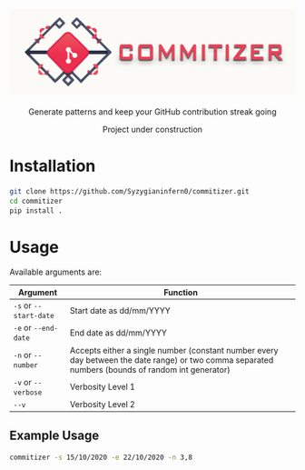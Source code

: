 ![alt text](https://github.com/Syzygianinfern0/commitizer/blob/master/docs/Assets/Images/3.png)
---
<p align=center> Generate patterns and keep your GitHub contribution streak going </p>
<p align=center> Project under construction </p>

# Installation
```bash
git clone https://github.com/Syzygianinfern0/commitizer.git
cd commitizer
pip install .
```
# Usage
Available arguments are:

|Argument|Function|
|---|---|
|`-s` or `--start-date`|Start date as dd/mm/YYYY|
|`-e` or `--end-date`|End date as dd/mm/YYYY|
|`-n` or `--number`|Accepts either a single number (constant number every day between the date range) or two comma separated numbers (bounds of random int generator)|
|`-v` or `--verbose`|Verbosity Level 1|
|`--v`|Verbosity Level 2|

## Example Usage
```bash
commitizer -s 15/10/2020 -e 22/10/2020 -n 3,8
```
